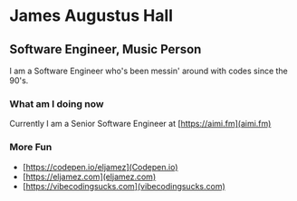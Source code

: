 # James Augustus Hall
## Software Engineer, Music Person

I am a Software Engineer who's been messin' around with codes since the 90's.

### What am I doing now

Currently I am a Senior Software Engineer at [https://aimi.fm](aimi.fm)



### More Fun
- [https://codepen.io/eljamez](Codepen.io)
- [https://eljamez.com](eljamez.com)
- [https://vibecodingsucks.com](vibecodingsucks.com)
